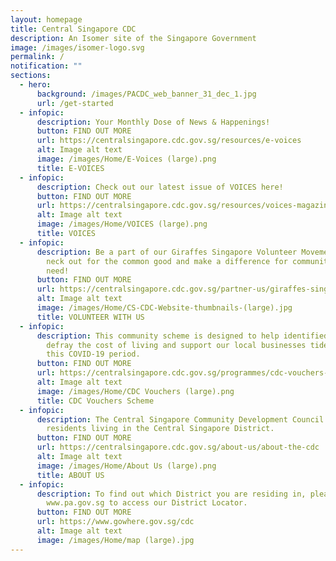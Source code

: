 ```yaml
---
layout: homepage
title: Central Singapore CDC
description: An Isomer site of the Singapore Government
image: /images/isomer-logo.svg
permalink: /
notification: ""
sections:
  - hero:
      background: /images/PACDC_web_banner_31_dec_1.jpg
      url: /get-started
  - infopic:
      description: Your Monthly Dose of News & Happenings!
      button: FIND OUT MORE
      url: https://centralsingapore.cdc.gov.sg/resources/e-voices
      alt: Image alt text
      image: /images/Home/E-Voices (large).png
      title: E-VOICES
  - infopic:
      description: Check out our latest issue of VOICES here!
      button: FIND OUT MORE
      url: https://centralsingapore.cdc.gov.sg/resources/voices-magazine
      alt: Image alt text
      image: /images/Home/VOICES (large).png
      title: VOICES
  - infopic:
      description: Be a part of our Giraffes Singapore Volunteer Movement. Stick your
        neck out for the common good and make a difference for communities in
        need!
      button: FIND OUT MORE
      url: https://centralsingapore.cdc.gov.sg/partner-us/giraffes-singapore-volunteer
      alt: Image alt text
      image: /images/Home/CS-CDC-Website-thumbnails-(large).jpg
      title: VOLUNTEER WITH US
  - infopic:
      description: This community scheme is designed to help identified households to
        defray the cost of living and support our local businesses tide through
        this COVID-19 period.
      button: FIND OUT MORE
      url: https://centralsingapore.cdc.gov.sg/programmes/cdc-vouchers-scheme
      alt: Image alt text
      image: /images/Home/CDC Vouchers (large).png
      title: CDC Vouchers Scheme
  - infopic:
      description: The Central Singapore Community Development Council (CDC) serves
        residents living in the Central Singapore District.
      button: FIND OUT MORE
      url: https://centralsingapore.cdc.gov.sg/about-us/about-the-cdc
      alt: Image alt text
      image: /images/Home/About Us (large).png
      title: ABOUT US
  - infopic:
      description: To find out which District you are residing in, please visit
        www.pa.gov.sg to access our District Locator.
      button: FIND OUT MORE
      url: https://www.gowhere.gov.sg/cdc
      alt: Image alt text
      image: /images/Home/map (large).jpg
---
```

